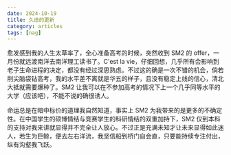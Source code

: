```yaml
---
date: 2024-10-19
title: 久违的更新
category: articles
tags: [nag]
---
```



愈发感到我的人生太草率了，全心准备高考的时候，突然收到 SM2 的 offer，一月份就远渡南洋去南洋理工读书了。C'est la vie，仔细回想，几乎所有会影响到老子生命进程的决定，都没有经过深思熟虑。不过这的确是一次不错的机会，倘若削尖脑袋钻高考，我的水平差不离就是华五的样子，且没有稳定上线的信心，清北大抵就需要爆种了。SM2 让我可以在不参加高考的情况下上一个几乎同等水平的大学（应该吧），不能不说的确很诱人。

命运总是在暗中标价的道理我自然知道，事实上 SM2 为我带来的是更多的不确定性。在中国学生的硕博情结与竞赛学生的科研情结的双重加持下，SM2 仅到本科的支持对我来讲就显得并不完全让人放心。不过正是充满未知才让未来显得如此迷人，若生为巨鲸，便去左右洋流，我坚信船到桥门自会直，只要能持续专注付出，纵有沟壑我飞跃。
    
